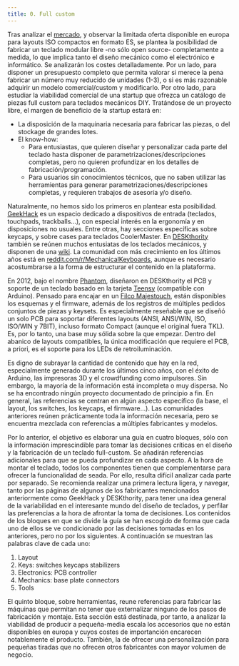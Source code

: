 ```yaml
---
title: 0. Full custom
---
```


Tras analizar el [mercado](/notebook/fjkb/commercial), y observar la limitada oferta disponible en europa para layouts ISO compactos en formato ES, se plantea la posibilidad de fabricar un teclado modular libre -no sólo open source- completamente a medida, lo que implica tanto el diseño mecánico como el electrónico e informático. Se analizarán los costes detalladamente. Por un lado, para disponer un presupuesto completo que permita valorar si merece la pena fabricar un número muy reducido de unidades (1-3), o si es más razonable adquirir un modelo comercial/custom y modificarlo. Por otro lado, para estudiar la viabilidad comercial de una startup que ofrezca un catálogo de piezas full custom para teclados mecánicos DIY. Tratándose de un proyecto libre, el margen de beneficio de la startup estará en:

- La disposición de la maquinaria necesaria para fabricar las piezas, o del stockage de grandes lotes.
- El know-how:
  - Para entusiastas, que quieren diseñar y personalizar cada parte del teclado hasta disponer de parametrizaciones/descripciones completas, pero no quieren profundizar en los detalles de fabricación/programación.
  - Para usuarios sin conocimientos técnicos, que no saben utilizar las herramientas para generar parametrizaciones/descripciones completas, y requieren trabajos de asesoría y/o diseño.

Naturalmente, no hemos sido los primeros en plantear esta posibilidad. [GeekHack](http://wiki.geekhack.org/index.php?title=GeekHackWiki) es un espacio dedicado a dispositivos de entrada (teclados, touchpads, trackballs...), con especial interés en la ergonomía y en disposiciones no usuales. Entre otras, hay secciones específicas sobre keycaps, y sobre cases para teclados CoolerMaster. En [DESKthority](http://deskthority.net/) también se reúnen muchos entusiatas de los teclados mecánicos, y disponen de una [wiki](http://deskthority.net/wiki/Main_Page). La comunidad con más crecimiento en los últimos años está en [reddit.com/r/MechanicalKeyboards](https://www.reddit.com/r/MechanicalKeyboards/), aunque es necesario acostumbrarse a la forma de estructurar el contenido en la plataforma.

<!--
- [Phantom](http://deskthority.net/wiki/Phantom)
  - [Phantom instruction guide](http://deskthority.net/wiki/Phantom_instruction_guide)
  - [Phantom group buy](http://deskthority.net/wiki/Phantom_Group_Buy)
  - Firmware
     - https://geekhack.org/index.php?topic=26742.0
     - https://github.com/BathroomEpiphanies/AVR-Keyboard
     - https://github.com/Tranquilite0/Teensy-Keyboard
     - https://github.com/doxkb/tmk_keyboard
-->

En 2012, bajo el nombre [Phantom](http://deskthority.net/wiki/Phantom), diseñaron en DESKthority el PCB y soporte de un teclado basado en la tarjeta [Teensy](https://www.pjrc.com/teensy/) (compatible con Arduino). Pensado para encajar en un [Filco Majestouch](http://deskthority.net/wiki/Filco_Majestouch), están disponibles los esquemas y el firmware, además de los registros de múltiples pedidos conjuntos de piezas y keysets. Es especialmente reseñable que se diseñó un solo PCB para soportar diferentes layouts (ANSI, ANSI/WIN, ISO, ISO/WIN y 7BIT), incluso formato Compact (aunque el original fuera TKL). Es, por lo tanto, una base muy sólida sobre la que empezar. Dentro del abanico de layouts compatibles, la única modificación que requiere el PCB, a priori, es el soporte para los LEDs de retroiluminación.

Es digno de subrayar la cantidad de contenido que hay en la red, especialmente generado durante los últimos cinco años, con el éxito de Arduino, las impresoras 3D y el crowdfunding como impulsores. Sin embargo, la mayoría de la información está incompleta o muy dispersa. No se ha encontrado ningún proyecto documentado de principio a fin. En general, las referencias se centran en algún aspecto específico (la base, el layout, los switches, los keycaps, el firmware...). Las comunidades anteriores reúnen prácticamente toda la información necesaria, pero se encuentra mezclada con referencias a múltiples fabricantes y modelos.

Por lo anterior, el objetivo es elaborar una guía en cuatro bloques, sólo con la información imprescindible para tomar las decisiones críticas en el diseño y la fabricación de un teclado full-custom. Se añadirán referencias adicionales para que se pueda profundizar en cada aspecto. A la hora de montar el teclado, todos los componentes tienen que complementarse para ofrecer la funcionalidad de seada. Por ello, resulta difícil analizar cada parte por separado. Se recomienda realizar una primera lectura ligera, y navegar, tanto por las páginas de algunos de los fabricantes mencionados anteriormente como GeekHack y DESKthority, para tener una idea general de la variabilidad en el interesante mundo del diseño de teclados, y perfilar las preferencias a la hora de afrontar la toma de decisiones. Los contenidos de los bloques en que se divide la guía se han escogido de forma que cada uno de ellos se ve condicionado por las decisiones tomadas en los anteriores, pero no por los siguientes. A continuación se muestran las palabras clave de cada uno:

1. Layout
2. Keys: switches keycaps stabilizers
3. Electronics: PCB controller
4. Mechanics: base plate connectors
5. Tools

El quinto bloque, sobre herramientas, reune referencias para fabricar las máquinas que permitan no tener que externalizar ninguno de los pasos de fabricación y montaje. Esta sección está destinada, por tanto, a analizar la viabilidad de producir a pequeña-media escala los accesorios que no están disponibles en europa y cuyos costes de importanción encarecen notablemente el producto. También, la de ofrecer una personalización para pequeñas tiradas que no ofrecen otros fabricantes con mayor volumen de negocio.
